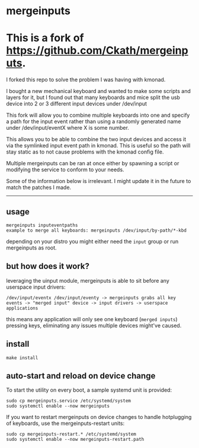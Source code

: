 # mergeinputs

# This is a fork of https://github.com/Ckath/mergeinputs.

I forked this repo to solve the problem I was having with kmonad.

I bought a new mechanical keyboard and wanted to make some scripts and layers for it, but I found out that many keyboards and mice split the usb device into 2 or 3 different input devices under /dev/input

This fork will allow you to combine multiple keyboards into one and specify a path for the input event rather than using a randomly generated name under /dev/input/eventX where X is some number.

This allows you to be able to combine the two input devices and access it via the symlinked input event path in kmonad. This is useful so the path will stay static as to not cause problems with the kmonad config file.

Multiple mergeinputs can be ran at once either by spawning a script or modifying the service to conform to your needs.

Some of the information below is irrelevant. I might update it in the future to match the patches I made.

---

## usage

```plain
mergeinputs inputeventpaths
example to merge all keyboards: mergeinputs /dev/input/by-path/*-kbd
```

depending on your distro you might either need the `input` group or run mergeinputs as root.

## but how does it work?

leveraging the uinput module, mergeinputs is able to sit before any userspace input drivers:

`/dev/input/eventx /dev/input/eventy -> mergeinputs grabs all key events -> "merged input" device -> input drivers -> userspace applications`

this means any application will only see one keyboard (`merged inputs`) pressing keys, eliminating any issues multiple devices might've caused.

## install

`make install`

## auto-start and reload on device change

To start the utility on every boot, a sample systemd unit is provided:

```plain
sudo cp mergeinputs.service /etc/systemd/system
sudo systemctl enable --now mergeinputs
```

If you want to restart mergeinputs on device changes to handle hotplugging of keyboards, use the mergeinputs-restart units:

```plain
sudo cp mergeinputs-restart.* /etc/systemd/system
sudo systemctl enable --now mergeinputs-restart.path
```
